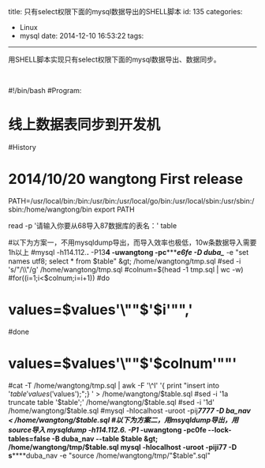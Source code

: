title: 只有select权限下面的mysql数据导出的SHELL脚本
id: 135
categories:
  - Linux
  - mysql
date: 2014-12-10 16:53:22
tags:
---

用SHELL脚本实现只有select权限下面的mysql数据导出、数据同步。

&nbsp;

#!/bin/bash
#Program:
# 线上数据表同步到开发机
#History
# 2014/10/20 wangtong First release
PATH=/usr/local/bin:/bin:/usr/bin:/usr/local/go/bin:/usr/local/sbin:/usr/sbin:/sbin:/home/wangtong/bin
export PATH

read -p '请输入你要从68导入87数据库的表名：' table

#以下为方案一，不用mysqldump导出，而导入效率也极低，10w条数据导入需要1h以上
#mysql -h114.112.**.** -P13**4 -uwangtong -pc************e6****fe -D duba_*** -e "set names utf8; select * from $table" &gt; /home/wangtong/tmp.sql
#sed -i 's/"/\\"/g' /home/wangtong/tmp.sql
#colnum=$(head -1 tmp.sql | wc -w)
#for((i=1;i&lt;$colnum;i=i+1))
#do
# values=$values'\""$'$i'"\",'
#done
# values=$values'\""$'$colnum'"\"'
#cat -T /home/wangtong/tmp.sql | awk -F '\\^I' '{ print "insert into '$table' values('$values');";} ' &gt; /home/wangtong/$table.sql
#sed -i '1a truncate table '$table';' /home/wangtong/$table.sql
#sed -i '1d' /home/wangtong/$table.sql
#mysql -hlocalhost -uroot -pij*******7777 -D ******ba_nav &lt; /home/wangtong/$table.sql
#以下为方案二，用msyqldump导出，用source导入
mysqldump -h114.112.6**.** -P1*** -uwangtong -pc0**********fe --lock-tables=false -B duba_nav --table $table &gt; /home/wangtong/tmp/$table.sql
mysql -hlocalhost -uroot -piji******77 -D s******duba_nav -e "source /home/wangtong/tmp/"$table".sql"